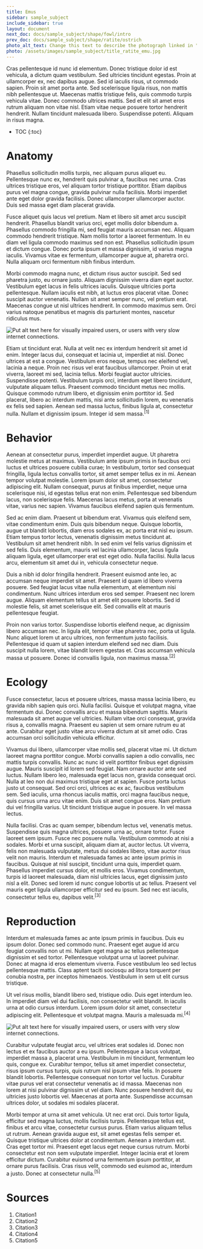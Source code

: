 ```yaml
---
title: Emus
sidebar: sample_subject
include_sidebar: true
layout: document
next_doc: docs/sample_subject/shape/fowl/intro
prev_doc: docs/sample_subject/shape/ratite/ostrich
photo_alt_text: Change this text to describe the photograph linked in "photo".
photo: /assets/images/sample_subject/title_ratite_emu.jpg
---
```


Cras pellentesque id nunc id elementum. Donec tristique dolor id est vehicula, a dictum quam vestibulum. Sed ultricies tincidunt egestas. Proin at ullamcorper ex, nec dapibus augue. Sed id iaculis risus, ut commodo sapien. Proin sit amet porta ante. Sed scelerisque ligula risus, non mattis nibh pellentesque ut. Maecenas mattis tristique felis, quis commodo turpis vehicula vitae. Donec commodo ultrices mattis. Sed et elit sit amet eros rutrum aliquam non vitae nisl. Etiam vitae neque posuere tortor hendrerit hendrerit. Nullam tincidunt malesuada libero. Suspendisse potenti. Aliquam in risus magna.

* TOC
{:toc}

# Anatomy

Phasellus sollicitudin mollis turpis, nec aliquam purus aliquet eu. Pellentesque nunc ex, hendrerit quis pulvinar a, faucibus nec urna. Cras ultrices tristique eros, vel aliquam tortor tristique porttitor. Etiam dapibus purus vel magna congue, gravida pulvinar nulla facilisis. Morbi imperdiet ante eget dolor gravida facilisis. Donec ullamcorper ullamcorper auctor. Duis sed massa eget diam placerat gravida.

Fusce aliquet quis lacus vel pretium. Nam et libero sit amet arcu suscipit hendrerit. Phasellus blandit varius orci, eget mollis dolor bibendum a. Phasellus commodo fringilla mi, sed feugiat mauris accumsan nec. Aliquam commodo hendrerit tristique. Nam mollis tortor a laoreet fermentum. In eu diam vel ligula commodo maximus sed non est. Phasellus sollicitudin ipsum et dictum congue. Donec porta ipsum et massa dignissim, id varius magna iaculis. Vivamus vitae ex fermentum, ullamcorper augue at, pharetra orci. Nulla aliquam orci fermentum nibh finibus interdum.

Morbi commodo magna nunc, et dictum risus auctor suscipit. Sed sed pharetra justo, eu ornare justo. Aliquam dignissim viverra diam eget auctor. Vestibulum eget lacus in felis ultrices iaculis. Quisque ultricies porta pellentesque. Nullam iaculis est nibh, at luctus eros placerat vitae. Donec suscipit auctor venenatis. Nullam sit amet semper nunc, vel pretium erat. Maecenas congue ut nisl ultrices hendrerit. In commodo maximus sem. Orci varius natoque penatibus et magnis dis parturient montes, nascetur ridiculus mus. 

<img src="/template-information-site/assets/images/sample_subject/emu1.jpg" alt="Put alt text here for visually impaired users, or users with very slow internet connections."/>

Etiam ut tincidunt erat. Nulla at velit nec ex interdum hendrerit sit amet id enim. Integer lacus dui, consequat et lacinia ut, imperdiet at nisl. Donec ultrices at est a congue. Vestibulum eros neque, tempus nec eleifend vel, lacinia a neque. Proin nec risus vel erat faucibus ullamcorper. Proin ut erat viverra, laoreet mi sed, lacinia tellus. Morbi feugiat auctor ultricies. Suspendisse potenti. Vestibulum turpis orci, interdum eget libero tincidunt, vulputate aliquam tellus. Praesent commodo tincidunt metus nec mollis. Quisque commodo rutrum libero, et dignissim enim porttitor id. Sed placerat, libero ac interdum mattis, nisi ante sollicitudin lorem, eu venenatis ex felis sed sapien. Aenean sed massa luctus, finibus ligula at, consectetur nulla. Nullam et dignissim ipsum. Integer id sem massa.<sup>[1]</sup>

# Behavior

Aenean at consectetur purus, imperdiet imperdiet augue. Ut pharetra molestie metus at maximus. Vestibulum ante ipsum primis in faucibus orci luctus et ultrices posuere cubilia curae; In vestibulum, tortor sed consequat fringilla, ligula lectus convallis tortor, sit amet semper tellus ex in mi. Aenean tempor volutpat molestie. Lorem ipsum dolor sit amet, consectetur adipiscing elit. Nullam consequat, purus at finibus imperdiet, neque urna scelerisque nisi, id egestas tellus erat non enim. Pellentesque sed bibendum lacus, non scelerisque felis. Maecenas lacus metus, porta at venenatis vitae, varius nec sapien. Vivamus faucibus eleifend sapien quis fermentum.

Sed ac enim diam. Praesent ut bibendum erat. Vivamus quis eleifend sem, vitae condimentum enim. Duis quis bibendum neque. Quisque lobortis, augue ut blandit lobortis, diam eros sodales ex, ac porta erat nisl eu ipsum. Etiam tempus tortor lectus, venenatis dignissim metus tincidunt at. Vestibulum sit amet hendrerit nibh. In sed enim vel felis varius dignissim et sed felis. Duis elementum, mauris vel lacinia ullamcorper, lacus ligula aliquam ligula, eget ullamcorper erat est eget odio. Nulla facilisi. Nulla lacus arcu, elementum sit amet dui in, vehicula consectetur neque.

Duis a nibh id dolor fringilla hendrerit. Praesent euismod ante leo, ac accumsan neque imperdiet sit amet. Praesent id quam id libero viverra posuere. Sed feugiat lacus vitae nulla elementum, at elementum nisi condimentum. Nunc ultrices interdum eros sed semper. Praesent nec lorem augue. Aliquam elementum tellus sit amet elit posuere lobortis. Sed id molestie felis, sit amet scelerisque elit. Sed convallis elit at mauris pellentesque feugiat.

Proin non varius tortor. Suspendisse lobortis eleifend neque, ac dignissim libero accumsan nec. In ligula elit, tempor vitae pharetra nec, porta ut ligula. Nunc aliquet lorem ut arcu ultrices, non fermentum justo facilisis. Pellentesque id quam ut sapien interdum eleifend sed nec diam. Duis suscipit nulla lorem, vitae blandit lorem egestas et. Cras accumsan vehicula massa ut posuere. Donec id convallis ligula, non maximus massa.<sup>[2]</sup>

# Ecology

Fusce consectetur, lacus et posuere ultrices, massa massa lacinia libero, eu gravida nibh sapien quis orci. Nulla facilisi. Quisque et volutpat magna, vitae fermentum dui. Donec convallis arcu et massa bibendum sagittis. Mauris malesuada sit amet augue vel ultricies. Nullam vitae orci consequat, gravida risus a, convallis magna. Praesent eu sapien ut sem ornare rutrum eu at ante. Curabitur eget justo vitae arcu viverra dictum at sit amet odio. Cras accumsan orci sollicitudin vehicula efficitur.

Vivamus dui libero, ullamcorper vitae mollis sed, placerat vitae mi. Ut dictum laoreet magna porttitor congue. Morbi convallis sapien a odio convallis, nec mattis turpis convallis. Nunc ac nunc id velit porttitor finibus eget dignissim augue. Mauris suscipit id lorem sed feugiat. Nam ornare auctor ante sed luctus. Nullam libero leo, malesuada eget lacus non, gravida consequat orci. Nulla at leo non dui maximus tristique eget at sapien. Fusce porta luctus justo ut consequat. Sed orci orci, ultrices ac ex ac, faucibus vestibulum sem. Sed iaculis, urna rhoncus iaculis mattis, orci magna faucibus neque, quis cursus urna arcu vitae enim. Duis sit amet congue eros. Nam pretium dui vel fringilla varius. Ut tincidunt tristique augue in posuere. In vel massa lectus.

Nulla facilisi. Cras ac quam semper, bibendum lectus vel, venenatis metus. Suspendisse quis magna ultrices, posuere urna ac, ornare tortor. Fusce laoreet sem ipsum. Fusce nec posuere nulla. Vestibulum commodo at nisi a sodales. Morbi et urna suscipit, aliquam diam at, auctor lectus. Ut viverra, felis non malesuada vulputate, metus dui sodales libero, vitae auctor risus velit non mauris. Interdum et malesuada fames ac ante ipsum primis in faucibus. Quisque at nisl suscipit, tincidunt urna quis, imperdiet quam. Phasellus imperdiet cursus dolor, et mollis eros. Vivamus condimentum, turpis id laoreet malesuada, diam nisl ultricies lacus, eget dignissim justo nisl a elit. Donec sed lorem id nunc congue lobortis ut ac tellus. Praesent vel mauris eget ligula ullamcorper efficitur sed eu ipsum. Sed nec est iaculis, consectetur tellus eu, dapibus velit.<sup>[3]</sup>

# Reproduction

Interdum et malesuada fames ac ante ipsum primis in faucibus. Duis eu ipsum dolor. Donec sed commodo nunc. Praesent eget augue id arcu feugiat convallis non ut mi. Nullam eget magna ac tellus pellentesque dignissim et sed tortor. Pellentesque volutpat urna ut laoreet pulvinar. Donec at magna id eros elementum viverra. Fusce vestibulum leo sed lectus pellentesque mattis. Class aptent taciti sociosqu ad litora torquent per conubia nostra, per inceptos himenaeos. Vestibulum in sem ut elit cursus tristique.

Ut vel risus mollis, blandit libero sed, tristique odio. Duis eget interdum leo. In imperdiet diam vel dui facilisis, non consectetur velit blandit. In iaculis urna at odio cursus interdum. Lorem ipsum dolor sit amet, consectetur adipiscing elit. Pellentesque et volutpat magna. Mauris a malesuada mi.<sup>[4]</sup> 

<img src="/template-information-site/assets/images/sample_subject/emu2.jpg" alt="Put alt text here for visually impaired users, or users with very slow internet connections."/>

Curabitur vulputate feugiat arcu, vel ultrices erat sodales id. Donec non lectus et ex faucibus auctor a eu ipsum. Pellentesque a lacus volutpat, imperdiet massa a, placerat urna. Vestibulum in mi tincidunt, fermentum leo quis, congue ex. Curabitur tempor, tellus sit amet imperdiet consectetur, risus ipsum cursus turpis, quis rutrum nisl ipsum vitae felis. In posuere blandit lobortis. Pellentesque consequat non tortor vel luctus. Curabitur vitae purus vel erat consectetur venenatis ac id massa. Maecenas non lorem at nisi pulvinar dignissim ut vel diam. Nunc posuere hendrerit dui, eu ultricies justo lobortis vel. Maecenas at porta ante. Suspendisse accumsan ultrices dolor, ut sodales mi sodales placerat.

Morbi tempor at urna sit amet vehicula. Ut nec erat orci. Duis tortor ligula, efficitur sed magna luctus, mollis facilisis turpis. Pellentesque tellus est, finibus et arcu vitae, consectetur cursus purus. Etiam varius aliquam tellus ut rutrum. Aenean gravida augue est, sit amet egestas felis semper et. Quisque tristique ultrices dolor at condimentum. Aenean a interdum est. Cras eget tortor mi. Praesent eget lacus eget neque cursus rutrum. Morbi consectetur est non sem vulputate imperdiet. Integer lacinia erat et lorem efficitur dictum. Curabitur euismod urna fermentum ipsum porttitor, at ornare purus facilisis. Cras risus velit, commodo sed euismod ac, interdum a justo. Donec at consectetur nulla.<sup>[5]</sup>

# Sources

1. Citation1
2. Citation2
3. Citation3
4. Citation4
5. Citation5
